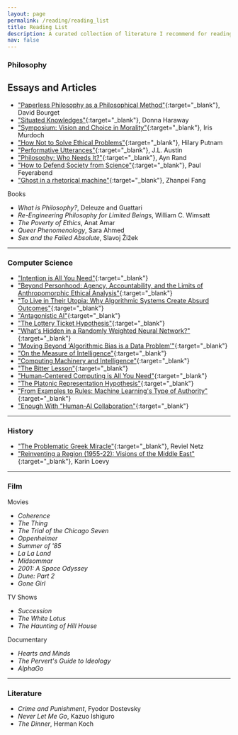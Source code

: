 ```yaml
---
layout: page
permalink: /reading/reading_list
title: Reading List
description: A curated collection of literature I recommend for reading / viewing.
nav: false
---
```


<!-- Skip to a section: [AI](#ai), [Philosophy](#philosophy), [Film](#film), [Fiction](#fiction) -->

<!-- --- -->

<!-- <img src="\assets\img\reading_info.png" width="100%" /> -->

<!-- --- -->

### Philosophy

Essays and Articles
- 
- ["Paperless Philosophy as a Philosophical Method"](https://philpapers.org/archive/BOUPPA.pdf){:target="_blank"}, David Bourget
- ["Situated Knowledges"](https://www.jstor.org/stable/3178066){:target="_blank"}, Donna Haraway
- ["Symposium: Vision and Choice in Morality"](https://www.jstor.org/stable/4106662){:target="_blank"}, Iris Murdoch
- ["How Not to Solve Ethical Problems"](https://kuscholarworks.ku.edu/bitstream/handle/1808/12397/How%20Not%20to%20Solve%20Ethical%20Problems-1983.pdf){:target="_blank"}, Hilary Putnam
- ["Performative Utterances"](https://www.uvm.edu/~lderosse/courses/lang/Austin(1979).pdf){:target="_blank"}, J.L. Austin
- ["Philosophy: Who Needs It?"](https://www.stephenhicks.org/wp-content/uploads/2018/12/Philosophy-Who-Needs-It-text.pdf){:target="_blank"}, Ayn Rand
- ["How to Defend Society from Science"](https://anarcosurrealisti.noblogs.org/files/2010/10/Feyerabend-Paul-How-to-defend-society-against-science.pdf){:target="_blank"}, Paul Feyerabend
- ["Ghost in a rhetorical machine"](https://joinreboot.org/p/ghost-in-a-rhetorical-machine){:target="_blank"}, Zhanpei Fang

Books
- *What is Philosophy?*, Deleuze and Guattari
- *Re-Engineering Philosophy for Limited Beings*, William C. Wimsatt
- *The Poverty of Ethics*, Anat Amar
- *Queer Phenomenology*, Sara Ahmed
- *Sex and the Failed Absolute*, Slavoj Žižek

---

### Computer Science

- ["Intention is All You Need"](https://advait.org/files/sarkar_2024_intention.pdf){:target="_blank"}
- ["Beyond Personhood: Agency, Accountability, and the Limits of Anthropomorphic Ethical Analysis"](https://arxiv.org/pdf/2404.13861){:target="_blank"}
- ["To Live in Their Utopia: Why Algorithmic Systems Create Absurd Outcomes"](https://ali-alkhatib.com/papers/chi/utopia/utopia.pdf){:target="_blank"}
- ["Antagonistic AI"](https://arxiv.org/pdf/2402.07350.pdf){:target="_blank"}
- ["The Lottery Ticket Hypothesis"](https://arxiv.org/pdf/1803.03635.pdf){:target="_blank"}
- ["What's Hidden in a Randomly Weighted Neural Network?"](https://arxiv.org/pdf/1911.13299.pdf){:target="_blank"}
- ["Moving Beyond 'Algorithmic Bias is a Data Problem'"](https://www.cell.com/patterns/fulltext/S2666-3899(21)00061-1){:target="_blank"}
- ["On the Measure of Intelligence"](https://arxiv.org/abs/1911.01547){:target="_blank"}
- ["Computing Machinery and Intelligence"](https://academic.oup.com/mind/article/LIX/236/433/986238){:target="_blank"}
- ["The Bitter Lesson"](http://www.incompleteideas.net/IncIdeas/BitterLesson.html){:target="_blank"}
- ["Human-Centered Computing is All You Need"](https://arxiv.org/pdf/2405.03699){:target="_blank"}
- ["The Platonic Representation Hypothesis"](https://arxiv.org/pdf/2405.07987){:target="_blank"}
- ["From Examples to Rules: Machine Learning's Type of Authority"](https://journals.sagepub.com/doi/10.1177/20539517231188725){:target="_blank"}
- ["Enough With “Human-AI Collaboration"](https://arxiv.org/pdf/2306.01615){:target="_blank"}

---

### History
- ["The Problematic Greek Miracle"](https://muse.jhu.edu/article/791990/summary){:target="_blank"}, Reviel Netz
- ["Reinventing a Region (1955-22): Visions of the Middle East"](https://www.cambridge.org/core/journals/israel-law-review/article/reinventing-a-region-191522-visions-of-the-middle-east-in-legal-and-diplomatic-texts-leading-to-the-palestine-mandate/82D514EAEB3D893837FC79001AD7D807){:target="_blank"}, Karin Loevy

---

### Film

Movies
- *Coherence*
- *The Thing*
- *The Trial of the Chicago Seven*
- *Oppenheimer*
- *Summer of '85*
- *La La Land*
- *Midsommar*
- *2001: A Space Odyssey*
- *Dune: Part 2*
- *Gone Girl*

TV Shows
- *Succession*
- *The White Lotus*
- *The Haunting of Hill House*

Documentary
- *Hearts and Minds*
- *The Pervert's Guide to Ideology*
- *AlphaGo*

---

### Literature

- *Crime and Punishment*, Fyodor Dostevsky
- *Never Let Me Go*, Kazuo Ishiguro
- *The Dinner*, Herman Koch